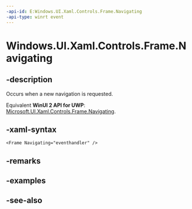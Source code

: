 ```yaml
---
-api-id: E:Windows.UI.Xaml.Controls.Frame.Navigating
-api-type: winrt event
---
```


<!-- Event syntax
public event Windows.UI.Xaml.Navigation.NavigatingCancelEventHandler Navigating
-->

# Windows.UI.Xaml.Controls.Frame.Navigating

## -description
Occurs when a new navigation is requested.

Equivalent **WinUI 2 API for UWP**: [Microsoft.UI.Xaml.Controls.Frame.Navigating](/windows/winui/api/microsoft.ui.xaml.controls.frame.navigating).

## -xaml-syntax
```xaml
<Frame Navigating="eventhandler" />
```


## -remarks

## -examples

## -see-also
